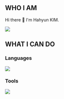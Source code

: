 ## WHO I AM

Hi there 👋 I'm Hahyun KIM.



<a href="hahyun.h.kim@gmail.com" target="_blank"><img src="https://img.shields.io/badge/hahyun.h.kim@gmail.com-EA4335?style=flat-square&logo=gmail&logoColor=FFFFFF"/></a>

<!--
**hxhkim/hxhkim** is a ✨ _special_ ✨ repository because its `README.md` (this file) appears on your GitHub profile.

Here are some ideas to get you started:

- 🔭 I’m currently working on ...
- 🌱 I’m currently learning ...
- 👯 I’m looking to collaborate on ...
- 🤔 I’m looking for help with ...
- 💬 Ask me about ...
- 📫 How to reach me: ...
- 😄 Pronouns: ...
- ⚡ Fun fact: ...
-->


## WHAT I CAN DO

### Languages
<a href="-" target="_blank"><img src="https://img.shields.io/badge/Python-3776AB?style=flat-square&logo=python&logoColor=FFFFFF"/></a>


### Tools
<a href="-" target="_blank"><img src="https://img.shields.io/badge/SpringBoot-6DB33F?style=flat-square&logo=springboot&logoColor=FFFFFF"/></a>















